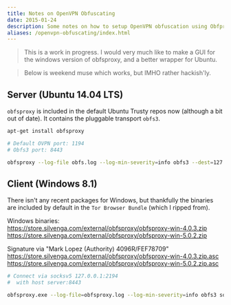 ```yaml
---
title: Notes on OpenVPN Obfuscating
date: 2015-01-24
description: Some notes on how to setup OpenVPN obfuscation using Obfproxy.
aliases: /openvpn-obfuscating/index.html
---
```


> This is a work in progress. I would very much like to make a GUI for the windows version of obfsproxy, and a better wrapper for Ubuntu.

> Below is weekend muse which works, but IMHO rather hackish'ly.

## Server (Ubuntu 14.04 LTS)

`obfsproxy` is included in the default Ubuntu Trusty repos now (although a bit out of date). It contains the pluggable transport `obfs3`.
```bash
apt-get install obfsproxy

# Default OVPN port: 1194
# Obfs3 port: 8443

obfsproxy --log-file obfs.log --log-min-severity=info obfs3 --dest=127.0.0.1:1194 server 0.0.0.0:8443
```

## Client (Windows 8.1)

There isn't any recent packages for Windows, but thankfully the binaries are included by default in the `Tor Browser Bundle` (which I ripped from).


Windows binaries:
https://store.silvenga.com/external/obfsproxy/obfsproxy-win-4.0.3.zip
https://store.silvenga.com/external/obfsproxy/obfsproxy-win-5.0.2.zip

Signature via "Mark Lopez (Authority) 4096R/FEF78709"
https://store.silvenga.com/external/obfsproxy/obfsproxy-win-4.0.3.zip.asc
https://store.silvenga.com/external/obfsproxy/obfsproxy-win-5.0.2.zip.asc

```bash
# Connect via socksv5 127.0.0.1:2194
#  with host server:8443

obfsproxy.exe --log-file=obfsproxy.log --log-min-severity=info obfs3 socks 127.0.0.1:2194
```
